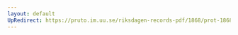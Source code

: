 ```yaml
---
layout: default
UpRedirect: https://pruto.im.uu.se/riksdagen-records-pdf/1868/prot-1868--fk--509/prot-1868--fk--509_025.pdf
---
```

